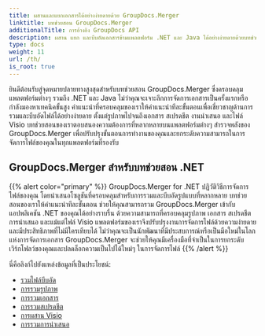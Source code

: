 ```yaml
---
title: ผสานและแยกเอกสารได้อย่างง่ายดายด้วย GroupDocs.Merger
linktitle: บทช่วยสอน GroupDocs.Merger
additionalTitle: การอ้างอิง GroupDocs API
description: ผสาน แยก และบีบอัดเอกสารข้ามแพลตฟอร์ม .NET และ Java ได้อย่างง่ายดายด้วยบทช่วยสอนจากผู้เชี่ยวชาญของเราเกี่ยวกับ GroupDocs.Merger ปลดล็อกการจัดการไฟล์ที่ราบรื่น!
type: docs
weight: 11
url: /th/
is_root: true
---
```


ยินดีต้อนรับสู่จุดหมายปลายทางสูงสุดสำหรับบทช่วยสอน GroupDocs.Merger ซึ่งครอบคลุมแพลตฟอร์มต่างๆ รวมถึง .NET และ Java ไม่ว่าคุณจะเจาะลึกการจัดการเอกสารเป็นครั้งแรกหรือกำลังมองหาเทคนิคขั้นสูง คำแนะนำที่ครอบคลุมของเราให้คำแนะนำทีละขั้นตอนเพื่อเชี่ยวชาญด้านการรวมและบีบอัดไฟล์ได้อย่างง่ายดาย ตั้งแต่รูปภาพไปจนถึงเอกสาร สเปรดชีต งานนำเสนอ และไฟล์ Visio บทช่วยสอนของเราตอบสนองความต้องการที่หลากหลายบนแพลตฟอร์มต่างๆ สำรวจพลังของ GroupDocs.Merger เพื่อปรับปรุงขั้นตอนการทำงานของคุณและยกระดับความสามารถในการจัดการไฟล์ของคุณในทุกแพลตฟอร์มที่รองรับ

## GroupDocs.Merger สำหรับบทช่วยสอน .NET
{{% alert color="primary" %}}
GroupDocs.Merger for .NET ปฏิวัติวิธีการจัดการไฟล์ของคุณ โดยนำเสนอโซลูชันที่ครอบคลุมสำหรับการรวมและบีบอัดรูปแบบที่หลากหลาย บทช่วยสอนของเราให้คำแนะนำทีละขั้นตอน ช่วยให้คุณสามารถรวม GroupDocs.Merger เข้ากับแอปพลิเคชัน .NET ของคุณได้อย่างราบรื่น ด้วยความสามารถที่ครอบคลุมรูปภาพ เอกสาร สเปรดชีต การนำเสนอ และแม้แต่ไฟล์ Visio แพลตฟอร์มของเราจึงปรับปรุงงานการจัดการไฟล์ด้วยความง่ายดายและมีประสิทธิภาพที่ไม่มีใครเทียบได้ ไม่ว่าคุณจะเป็นนักพัฒนาที่มีประสบการณ์หรือเป็นมือใหม่ในโลกแห่งการจัดการเอกสาร GroupDocs.Merger จะช่วยให้คุณมีเครื่องมือที่จำเป็นในการยกระดับเวิร์กโฟลว์ของคุณและปลดล็อกความเป็นไปได้ใหม่ๆ ในการจัดการไฟล์
{{% /alert %}}

นี่คือลิงก์ไปยังแหล่งข้อมูลที่เป็นประโยชน์:
 
- [รวมไฟล์บีบอัด](./net/merge-compress-files/)
- [การรวมรูปภาพ](./net/image-merging/)
- [การรวมเอกสาร](./net/document-merging/)
- [การรวมสเปรดชีต](./net/spreadsheet-merging/)
- [การผสาน Visio](./net/visio-merging/)
- [การรวมการนำเสนอ](./net/presentation-merging/)




